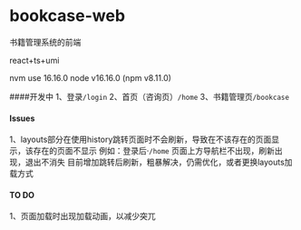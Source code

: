 # bookcase-web
书籍管理系统的前端

react+ts+umi 

nvm use 16.16.0
node v16.16.0 (npm v8.11.0)

####开发中
1、登录`/login`
2、首页（咨询页）`/home`
3、书籍管理页`/bookcase`

#### Issues
1、layouts部分在使用history跳转页面时不会刷新，导致在不该存在的页面显示，该存在的页面不显示
例如：登录后·`/home`  页面上方导航栏不出现，刷新出现，退出不消失
目前增加跳转后刷新，粗暴解决，仍需优化，或者更换layouts加载方式

#### TO DO
1、页面加载时出现加载动画，以减少突兀